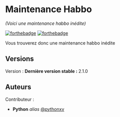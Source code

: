 # Maintenance Habbo
_(Voici une maintenance habbo inédite)_

[![forthebadge](http://forthebadge.com/images/badges/built-with-love.svg)](http://forthebadge.com)  [![forthebadge](http://forthebadge.com/images/badges/powered-by-electricity.svg)](http://forthebadge.com)

Vous trouverez donc une maintenance habbo inédite

## Versions 
Version : 
**Dernière version stable :** 2.1.0

## Auteurs
Contributeur :
* **Python** _alias_ [@pythonxv](https://github.com/pythonxv)
